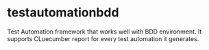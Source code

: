# testautomationbdd
Test Automation framework that works well with BDD environment. It supports CLuecumber report for every test automation it generates. 
